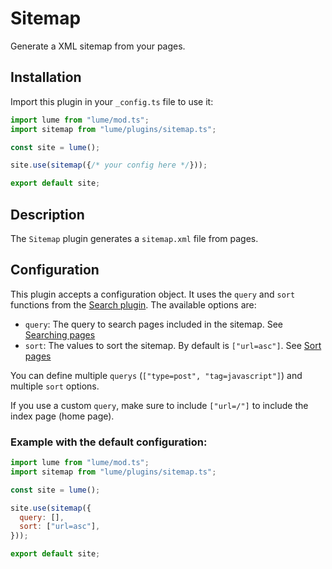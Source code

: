 # Sitemap

Generate a XML sitemap from your pages.

## Installation

Import this plugin in your `_config.ts` file to use it:

```js
import lume from "lume/mod.ts";
import sitemap from "lume/plugins/sitemap.ts";

const site = lume();

site.use(sitemap({/* your config here */}));

export default site;
```

## Description

The `Sitemap` plugin generates a `sitemap.xml` file from pages.

## Configuration

This plugin accepts a configuration object. It uses the `query` and `sort`
functions from the [Search plugin](https://lume.land/plugins/search/). The
available options are:

- `query`: The query to search pages included in the sitemap. See
  [Searching pages](https://lume.land/plugins/search/#searching-pages)
- `sort`: The values to sort the sitemap. By default is `["url=asc"]`. See
  [Sort pages](https://lume.land/plugins/search/#sort-pages)

You can define multiple `querys` (`["type=post", "tag=javascript"]`) and
multiple `sort` options.

If you use a custom `query`, make sure to include `["url=/"]` to include the
index page (home page).

### Example with the default configuration:

```js
import lume from "lume/mod.ts";
import sitemap from "lume/plugins/sitemap.ts";

const site = lume();

site.use(sitemap({
  query: [],
  sort: ["url=asc"],
}));

export default site;
```
